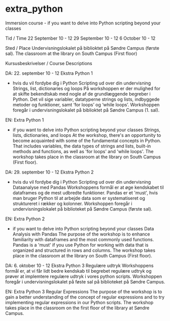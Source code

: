 # extra_python
Immersion course - if you want to delve into Python scripting beyond your classes

Tid / Time 
22 September 10 - 12
29 September 10 - 12
6 October 10 - 12

Sted / Place
Undervisningslokalet på biblioktet på Søndre Campus (første sal).
The classroom at the library on South Campus (First floor)


Kursusbeskrivelser / Course Descriptions

DA:
22. september 10 - 12
Ekstra Python 1
- hvis du vil fordybe dig i Python Scripting ud over din undervisning
Strings, list, dictionaries og loops
På workshoppen er der mulighed for at skifte bekendtskab med nogle af de grundlæggende begreber i Python.
Det vil sige variabler, datatyperne strings og lists, indbyggede metoder og funktioner, samt ‘for loops’ og ‘while loops’. 
Workshoppen foregår i undervisningslokalet på biblioktet på Søndre Campus (1. sal).

EN:
Extra Python 1
- if you want to delve into Python scripting beyond your classes
Strings, lists, dictionaries, and loops
At the workshop, there's an opportunity to become acquainted with some of the fundamental concepts in Python.
That includes variables, the data types of strings and lists, built-in methods and functions, as well as 'for loops' and 'while loops'.
The workshop takes place in the classroom at the library on South Campus (First floor).



DA:
29. september 10 - 12
Ekstra Python 2
- hvis du vil fordybe dig i Python Scripting ud over din undervisning
Dataanalyse med Pandas
Workshoppens formål er at øge kendskabet til dataframes og de mest udbredte funktioner.
Pandas er et 'must', hvis man bruger Python til at arbejde data som er systematiseret og struktureret i rækker og kolonner. 
Workshoppen foregår i undervisningslokalet på biblioteket på Søndre Campus (første sal).

EN:
Extra Python 2
- if you want to delve into Python scripting beyond your classes
Data Analysis with Pandas
The purpose of the workshop is to enhance familiarity with dataframes and the most commonly used functions.
Pandas is a 'must' if you use Python for working with data that is organized and structured in rows and columns.
The workshop takes place in the classroom at the library on South Campus (First floor).


DA:
6. oktober 10 - 12
Ekstra Python 3
Regulære udtryk
Workshoppens formål er, at vi får lidt bedre kendskab til begrebet regulære udtryk og prøver at implemtere regulære udtryk i vores python scripts.
Workshoppen foregår i undervisningslokalet på føste sal på biblioteket på Søndre Campus.

EN:
Extra Python 3
Regular Expressions
The purpose of the workshop is to gain a better understanding of the concept of regular expressions and to try implementing regular expressions in our Python scripts.
The workshop takes place in the classroom on the first floor of the library at Søndre Campus.
